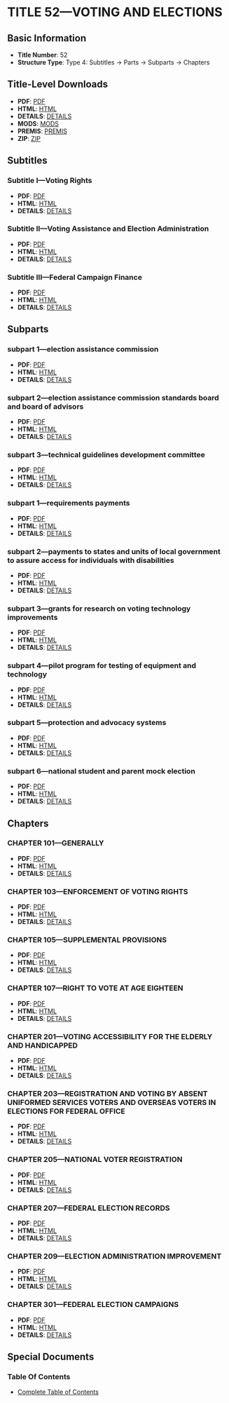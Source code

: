 # TITLE 52—VOTING AND ELECTIONS

## Basic Information
- **Title Number**: 52
- **Structure Type**: Type 4: Subtitles → Parts → Subparts → Chapters

## Title-Level Downloads
- **PDF**: [PDF](https://www.govinfo.gov/content/pkg/USCODE-2023-title52/pdf/USCODE-2023-title52.pdf)
- **HTML**: [HTML](https://www.govinfo.gov/content/pkg/USCODE-2023-title52/html/USCODE-2023-title52.htm)
- **DETAILS**: [DETAILS](https://www.govinfo.gov/app/details/USCODE-2023-title52/)
- **MODS**: [MODS](https://www.govinfo.gov/metadata/pkg/USCODE-2023-title52/mods.xml)
- **PREMIS**: [PREMIS](https://www.govinfo.gov/metadata/pkg/USCODE-2023-title52/premis.xml)
- **ZIP**: [ZIP](https://www.govinfo.gov/content/pkg/USCODE-2023-title52.zip)

## Subtitles

### Subtitle I—Voting Rights
- **PDF**: [PDF](https://www.govinfo.gov/content/pkg/USCODE-2023-title52/pdf/USCODE-2023-title52-subtitleI.pdf)
- **HTML**: [HTML](https://www.govinfo.gov/content/pkg/USCODE-2023-title52/html/USCODE-2023-title52-subtitleI.htm)
- **DETAILS**: [DETAILS](https://www.govinfo.gov/app/details/USCODE-2023-title52-subtitleI/)

### Subtitle II—Voting Assistance and Election Administration
- **PDF**: [PDF](https://www.govinfo.gov/content/pkg/USCODE-2023-title52/pdf/USCODE-2023-title52-subtitleI.pdf)
- **HTML**: [HTML](https://www.govinfo.gov/content/pkg/USCODE-2023-title52/html/USCODE-2023-title52-subtitleI.htm)
- **DETAILS**: [DETAILS](https://www.govinfo.gov/app/details/USCODE-2023-title52-subtitleI/)

### Subtitle III—Federal Campaign Finance
- **PDF**: [PDF](https://www.govinfo.gov/content/pkg/USCODE-2023-title52/pdf/USCODE-2023-title52-subtitleI.pdf)
- **HTML**: [HTML](https://www.govinfo.gov/content/pkg/USCODE-2023-title52/html/USCODE-2023-title52-subtitleI.htm)
- **DETAILS**: [DETAILS](https://www.govinfo.gov/app/details/USCODE-2023-title52-subtitleI/)

## Subparts

### subpart 1—election assistance commission
- **PDF**: [PDF](https://www.govinfo.gov/content/pkg/USCODE-2023-title52/pdf/USCODE-2023-title52-subpart1.pdf)
- **HTML**: [HTML](https://www.govinfo.gov/content/pkg/USCODE-2023-title52/html/USCODE-2023-title52-subpart1.htm)
- **DETAILS**: [DETAILS](https://www.govinfo.gov/app/details/USCODE-2023-title52-subpart1/)

### subpart 2—election assistance commission standards board and board of advisors
- **PDF**: [PDF](https://www.govinfo.gov/content/pkg/USCODE-2023-title52/pdf/USCODE-2023-title52-subpart2.pdf)
- **HTML**: [HTML](https://www.govinfo.gov/content/pkg/USCODE-2023-title52/html/USCODE-2023-title52-subpart2.htm)
- **DETAILS**: [DETAILS](https://www.govinfo.gov/app/details/USCODE-2023-title52-subpart2/)

### subpart 3—technical guidelines development committee
- **PDF**: [PDF](https://www.govinfo.gov/content/pkg/USCODE-2023-title52/pdf/USCODE-2023-title52-subpart3.pdf)
- **HTML**: [HTML](https://www.govinfo.gov/content/pkg/USCODE-2023-title52/html/USCODE-2023-title52-subpart3.htm)
- **DETAILS**: [DETAILS](https://www.govinfo.gov/app/details/USCODE-2023-title52-subpart3/)

### subpart 1—requirements payments
- **PDF**: [PDF](https://www.govinfo.gov/content/pkg/USCODE-2023-title52/pdf/USCODE-2023-title52-subpart1.pdf)
- **HTML**: [HTML](https://www.govinfo.gov/content/pkg/USCODE-2023-title52/html/USCODE-2023-title52-subpart1.htm)
- **DETAILS**: [DETAILS](https://www.govinfo.gov/app/details/USCODE-2023-title52-subpart1/)

### subpart 2—payments to states and units of local government to assure access for individuals with disabilities
- **PDF**: [PDF](https://www.govinfo.gov/content/pkg/USCODE-2023-title52/pdf/USCODE-2023-title52-subpart2.pdf)
- **HTML**: [HTML](https://www.govinfo.gov/content/pkg/USCODE-2023-title52/html/USCODE-2023-title52-subpart2.htm)
- **DETAILS**: [DETAILS](https://www.govinfo.gov/app/details/USCODE-2023-title52-subpart2/)

### subpart 3—grants for research on voting technology improvements
- **PDF**: [PDF](https://www.govinfo.gov/content/pkg/USCODE-2023-title52/pdf/USCODE-2023-title52-subpart3.pdf)
- **HTML**: [HTML](https://www.govinfo.gov/content/pkg/USCODE-2023-title52/html/USCODE-2023-title52-subpart3.htm)
- **DETAILS**: [DETAILS](https://www.govinfo.gov/app/details/USCODE-2023-title52-subpart3/)

### subpart 4—pilot program for testing of equipment and technology
- **PDF**: [PDF](https://www.govinfo.gov/content/pkg/USCODE-2023-title52/pdf/USCODE-2023-title52-subpart4.pdf)
- **HTML**: [HTML](https://www.govinfo.gov/content/pkg/USCODE-2023-title52/html/USCODE-2023-title52-subpart4.htm)
- **DETAILS**: [DETAILS](https://www.govinfo.gov/app/details/USCODE-2023-title52-subpart4/)

### subpart 5—protection and advocacy systems
- **PDF**: [PDF](https://www.govinfo.gov/content/pkg/USCODE-2023-title52/pdf/USCODE-2023-title52-subpart5.pdf)
- **HTML**: [HTML](https://www.govinfo.gov/content/pkg/USCODE-2023-title52/html/USCODE-2023-title52-subpart5.htm)
- **DETAILS**: [DETAILS](https://www.govinfo.gov/app/details/USCODE-2023-title52-subpart5/)

### subpart 6—national student and parent mock election
- **PDF**: [PDF](https://www.govinfo.gov/content/pkg/USCODE-2023-title52/pdf/USCODE-2023-title52-subpart6.pdf)
- **HTML**: [HTML](https://www.govinfo.gov/content/pkg/USCODE-2023-title52/html/USCODE-2023-title52-subpart6.htm)
- **DETAILS**: [DETAILS](https://www.govinfo.gov/app/details/USCODE-2023-title52-subpart6/)

## Chapters

### CHAPTER 101—GENERALLY
- **PDF**: [PDF](https://www.govinfo.gov/content/pkg/USCODE-2023-title52/pdf/USCODE-2023-title52-chapter101.pdf)
- **HTML**: [HTML](https://www.govinfo.gov/content/pkg/USCODE-2023-title52/html/USCODE-2023-title52-chapter101.htm)
- **DETAILS**: [DETAILS](https://www.govinfo.gov/app/details/USCODE-2023-title52-chapter101/)

### CHAPTER 103—ENFORCEMENT OF VOTING RIGHTS
- **PDF**: [PDF](https://www.govinfo.gov/content/pkg/USCODE-2023-title52/pdf/USCODE-2023-title52-chapter103.pdf)
- **HTML**: [HTML](https://www.govinfo.gov/content/pkg/USCODE-2023-title52/html/USCODE-2023-title52-chapter103.htm)
- **DETAILS**: [DETAILS](https://www.govinfo.gov/app/details/USCODE-2023-title52-chapter103/)

### CHAPTER 105—SUPPLEMENTAL PROVISIONS
- **PDF**: [PDF](https://www.govinfo.gov/content/pkg/USCODE-2023-title52/pdf/USCODE-2023-title52-chapter105.pdf)
- **HTML**: [HTML](https://www.govinfo.gov/content/pkg/USCODE-2023-title52/html/USCODE-2023-title52-chapter105.htm)
- **DETAILS**: [DETAILS](https://www.govinfo.gov/app/details/USCODE-2023-title52-chapter105/)

### CHAPTER 107—RIGHT TO VOTE AT AGE EIGHTEEN
- **PDF**: [PDF](https://www.govinfo.gov/content/pkg/USCODE-2023-title52/pdf/USCODE-2023-title52-chapter107.pdf)
- **HTML**: [HTML](https://www.govinfo.gov/content/pkg/USCODE-2023-title52/html/USCODE-2023-title52-chapter107.htm)
- **DETAILS**: [DETAILS](https://www.govinfo.gov/app/details/USCODE-2023-title52-chapter107/)

### CHAPTER 201—VOTING ACCESSIBILITY FOR THE ELDERLY AND HANDICAPPED
- **PDF**: [PDF](https://www.govinfo.gov/content/pkg/USCODE-2023-title52/pdf/USCODE-2023-title52-chapter201.pdf)
- **HTML**: [HTML](https://www.govinfo.gov/content/pkg/USCODE-2023-title52/html/USCODE-2023-title52-chapter201.htm)
- **DETAILS**: [DETAILS](https://www.govinfo.gov/app/details/USCODE-2023-title52-chapter201/)

### CHAPTER 203—REGISTRATION AND VOTING BY ABSENT UNIFORMED SERVICES VOTERS AND OVERSEAS VOTERS IN ELECTIONS FOR FEDERAL OFFICE
- **PDF**: [PDF](https://www.govinfo.gov/content/pkg/USCODE-2023-title52/pdf/USCODE-2023-title52-chapter203.pdf)
- **HTML**: [HTML](https://www.govinfo.gov/content/pkg/USCODE-2023-title52/html/USCODE-2023-title52-chapter203.htm)
- **DETAILS**: [DETAILS](https://www.govinfo.gov/app/details/USCODE-2023-title52-chapter203/)

### CHAPTER 205—NATIONAL VOTER REGISTRATION
- **PDF**: [PDF](https://www.govinfo.gov/content/pkg/USCODE-2023-title52/pdf/USCODE-2023-title52-chapter205.pdf)
- **HTML**: [HTML](https://www.govinfo.gov/content/pkg/USCODE-2023-title52/html/USCODE-2023-title52-chapter205.htm)
- **DETAILS**: [DETAILS](https://www.govinfo.gov/app/details/USCODE-2023-title52-chapter205/)

### CHAPTER 207—FEDERAL ELECTION RECORDS
- **PDF**: [PDF](https://www.govinfo.gov/content/pkg/USCODE-2023-title52/pdf/USCODE-2023-title52-chapter207.pdf)
- **HTML**: [HTML](https://www.govinfo.gov/content/pkg/USCODE-2023-title52/html/USCODE-2023-title52-chapter207.htm)
- **DETAILS**: [DETAILS](https://www.govinfo.gov/app/details/USCODE-2023-title52-chapter207/)

### CHAPTER 209—ELECTION ADMINISTRATION IMPROVEMENT
- **PDF**: [PDF](https://www.govinfo.gov/content/pkg/USCODE-2023-title52/pdf/USCODE-2023-title52-chapter209.pdf)
- **HTML**: [HTML](https://www.govinfo.gov/content/pkg/USCODE-2023-title52/html/USCODE-2023-title52-chapter209.htm)
- **DETAILS**: [DETAILS](https://www.govinfo.gov/app/details/USCODE-2023-title52-chapter209/)

### CHAPTER 301—FEDERAL ELECTION CAMPAIGNS
- **PDF**: [PDF](https://www.govinfo.gov/content/pkg/USCODE-2023-title52/pdf/USCODE-2023-title52-chapter301.pdf)
- **HTML**: [HTML](https://www.govinfo.gov/content/pkg/USCODE-2023-title52/html/USCODE-2023-title52-chapter301.htm)
- **DETAILS**: [DETAILS](https://www.govinfo.gov/app/details/USCODE-2023-title52-chapter301/)

## Special Documents

### Table Of Contents
- [Complete Table of Contents](https://www.govinfo.gov/content/pkg/USCODE-2023-title52/html/USCODE-2023-title52.htm)

